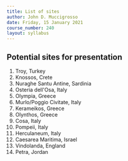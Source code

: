 ```yaml
---
title: List of sites
author: John D. Muccigrosso
date: Friday, 15 January 2021
course_number: 240
layout: syllabus
---
```


## Potential sites for presentation

1. Troy, Turkey
1. Knossos, Crete
1. Nuraghe Santu Antine, Sardinia
1. Osteria dell'Osa, Italy
1. Olympia, Greece
1. Murlo/Poggio Civitate, Italy
1. Kerameikos, Greece
1. Olynthos, Greece
1. Cosa, Italy
1. Pompeii, Italy
1. Herculaneum, Italy
1. Caesarea Maritima, Israel
1. Vindolanda, England
1. Petra, Jordan
